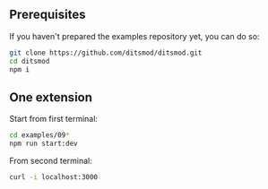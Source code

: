 ## Prerequisites

If you haven't prepared the examples repository yet, you can do so:

```bash
git clone https://github.com/ditsmod/ditsmod.git
cd ditsmod
npm i
```

## One extension

Start from first terminal:

```bash
cd examples/09*
npm run start:dev
```

From second terminal:

```bash
curl -i localhost:3000
```
